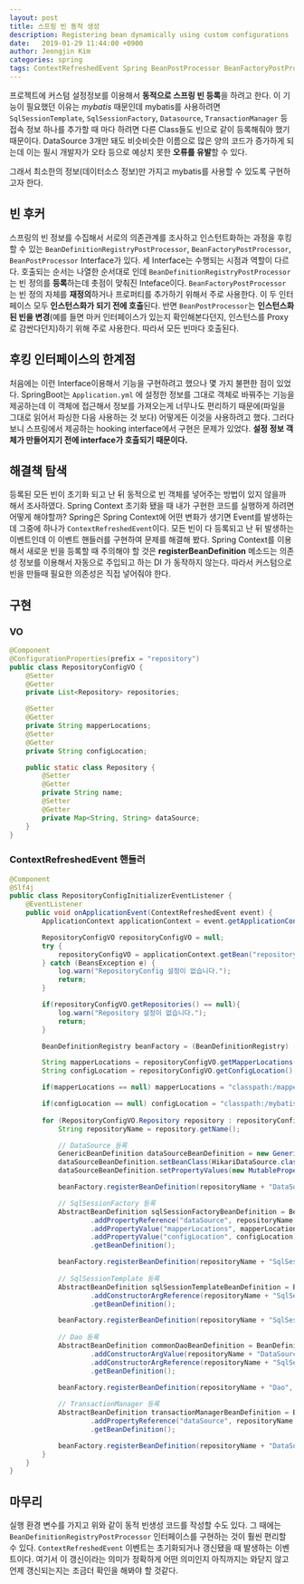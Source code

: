 ```yaml
---
layout: post
title: 스프링 빈 동적 생성
description: Registering bean dynamically using custom configurations
date:   2019-01-29 11:44:00 +0900
author: Jeongjin Kim
categories: spring
tags: ContextRefreshedEvent Spring BeanPostProcessor BeanFactoryPostProcessor BeanDefinitionRegistryPostProcessor mybatis
---
```


<script async src="https://pagead2.googlesyndication.com/pagead/js/adsbygoogle.js"></script>
<!-- 컨텐츠내 -->
<ins class="adsbygoogle"
     style="display:block"
     data-ad-client="ca-pub-3234744071843247"
     data-ad-slot="1671969273"
     data-ad-format="auto"
     data-full-width-responsive="true"></ins>
<script>
     (adsbygoogle = window.adsbygoogle || []).push({});
</script>


프로젝트에 커스텀 설정정보를 이용해서 **동적으로 스프링 빈 등록**을 하려고 한다. 이 기능이 필요했던 이유는 _mybatis_ 때문인데 mybatis를 사용하려면 `SqlSessionTemplate`, `SqlSessionFactory`, `Datasource`, `TransactionManager` 등 접속 정보 하나를 추가할 때 마다 하려면 다른 Class들도 빈으로 같이 등록해줘야 했기 때문이다. DataSource 3개만 돼도 비슷비슷한 이름으로 많은 양의 코드가 증가하게 되는데 이는 필시 개발자가 오타 등으로 예상치 못한 **오류를 유발**할 수 있다.

그래서 최소한의 정보(데이터소스 정보)만 가지고 mybatis를 사용할 수 있도록 구현하고자 한다.

## 빈 후커

스프링의 빈 정보를 수집해서 서로의 의존관계를 조사하고 인스턴트화하는 과정을 후킹할 수 있는 `BeanDefinitionRegistryPostProcessor`, `BeanFactoryPostProcessor`, `BeanPostProcessor` Interface가 있다.
세 Interface는 수행되는 시점과 역할이 다르다.
호출되는 순서는 나열한 순서대로 인데 `BeanDefinitionRegistryPostProcessor` 는 빈 정의를 **등록**하는데 촛점이 맞춰진 Inteface이다. `BeanFactoryPostProcessor` 는 빈 정의 자체를 **재정의**하거나 프로퍼티를 추가하기 위해서 주로 사용한다. 이 두 인터페이스 모두 **인스턴스화가 되기 전에 호출**된다. 반면 `BeanPostProcessor`는 **인스턴스화된 빈을 변경**(예를 들면 마커 인터페이스가 있는지 확인해본다던지, 인스턴스를 Proxy로 감싼다던지)하기 위해 주로 사용한다. 따라서 모든 빈마다 호출된다.

## 후킹 인터페이스의 한계점

처음에는 이런 Interface이용해서 기능을 구현하려고 했으나 몇 가지 불편한 점이 있었다.
SpringBoot는 `Application.yml` 에 설정한 정보를 그대로 객체로 바꿔주는 기능을 제공하는데 이 객체에 접근해서 정보를 가져오는게 너무나도 편리하기 때문에(파일을 그대로 읽어서 파싱한 다음 사용하는 것 보다) 어떻게든 이것을 사용하려고 했다.
그러다 보니 스프링에서 제공하는 hooking interface에서 구현은 문제가 있었다. **설정 정보 객체가 만들어지기 전에 interface가 호출되기 때문이다.**

## 해결책 탐색

등록된 모든 빈이 초기화 되고 난 뒤 동적으로 빈 객체를 넣어주는 방법이 있지 않을까 해서 조사하였다.
Spring Context 초기화 됐을 때 내가 구현한 코드를 실행하게 하려면 어떻게 해야할까?
Spring은 Spring Context에 어떤 변화가 생기면 Event를 발생하는데 그중에 하나가 `ContextRefreshedEvent`이다. 모든 빈이 다 등록되고 난 뒤 발생하는 이벤트인데 이 이벤트 핸들러를 구현하여 문제를 해결해 봤다.
Spring Context를 이용해서 새로운 빈을 등록할 때 주의해야 할 것은 **registerBeanDefinition** 메소드는 의존성 정보를 이용해서 자동으로 주입되고 하는 DI 가 동작하지 않는다. 따라서 커스텀으로 빈을 만들때 필요한 의존성은 직접 넣어줘야 한다.

## 구현
### VO
```java
@Component
@ConfigurationProperties(prefix = "repository")
public class RepositoryConfigVO {
    @Setter
    @Getter
    private List<Repository> repositories;

    @Setter
    @Getter
    private String mapperLocations;
    @Setter
    @Getter
    private String configLocation;

    public static class Repository {
        @Setter
        @Getter
        private String name;
        @Setter
        @Getter
        private Map<String, String> dataSource;
    }
}
```
### ContextRefreshedEvent 핸들러
```java 
@Component
@Slf4j
public class RepositoryConfigInitializerEventListener {
    @EventListener
    public void onApplicationEvent(ContextRefreshedEvent event) {
        ApplicationContext applicationContext = event.getApplicationContext();

        RepositoryConfigVO repositoryConfigVO = null;
        try {
            repositoryConfigVO = applicationContext.getBean("repositoryConfigVO", RepositoryConfigVO.class);
        } catch (BeansException e) {
            log.warn("RepositoryConfig 설정이 없습니다.");
            return;
        }

        if(repositoryConfigVO.getRepositories() == null){
            log.warn("Repository 설정이 없습니다.");
            return;
        }

        BeanDefinitionRegistry beanFactory = (BeanDefinitionRegistry) ((GenericApplicationContext) applicationContext).getBeanFactory();

        String mapperLocations = repositoryConfigVO.getMapperLocations();
        String configLocation = repositoryConfigVO.getConfigLocation();

        if(mapperLocations == null) mapperLocations = "classpath:/mappers/**/*.xml";

        if(configLocation == null) configLocation = "classpath:/mybatis-config.xml";
        
        for (RepositoryConfigVO.Repository repository : repositoryConfigVO.getRepositories()) {
            String repositoryName = repository.getName();

            // DataSource 등록
            GenericBeanDefinition dataSourceBeanDefinition = new GenericBeanDefinition();
            dataSourceBeanDefinition.setBeanClass(HikariDataSource.class);
            dataSourceBeanDefinition.setPropertyValues(new MutablePropertyValues(repository.getDataSource()));

            beanFactory.registerBeanDefinition(repositoryName + "DataSource", dataSourceBeanDefinition);

            // SqlSessionFactory 등록
            AbstractBeanDefinition sqlSessionFactoryBeanDefinition = BeanDefinitionBuilder.genericBeanDefinition(SqlSessionFactoryBean.class)
                    .addPropertyReference("dataSource", repositoryName + "DataSource")
                    .addPropertyValue("mapperLocations", mapperLocations)
                    .addPropertyValue("configLocation", configLocation)
                    .getBeanDefinition();

            beanFactory.registerBeanDefinition(repositoryName + "SqlSessionFactory", sqlSessionFactoryBeanDefinition);
            
            // SqlSessionTemplate 등록
            AbstractBeanDefinition sqlSessionTemplateBeanDefinition = BeanDefinitionBuilder.genericBeanDefinition(SqlSessionTemplate.class)
                    .addConstructorArgReference(repositoryName + "SqlSessionFactory")
                    .getBeanDefinition();

            beanFactory.registerBeanDefinition(repositoryName + "SqlSessionTemplate", sqlSessionTemplateBeanDefinition);
            
            // Dao 등록
            AbstractBeanDefinition commonDaoBeanDefinition = BeanDefinitionBuilder.genericBeanDefinition(CommonDaoImpl.class)
                    .addConstructorArgValue(repositoryName + "DataSourceTransactionManager")
                    .addConstructorArgReference(repositoryName + "SqlSessionTemplate")
                    .getBeanDefinition();

            beanFactory.registerBeanDefinition(repositoryName + "Dao", commonDaoBeanDefinition);
            
            // TransactionManager 등록
            AbstractBeanDefinition transactionManagerBeanDefinition = BeanDefinitionBuilder.genericBeanDefinition(DataSourceTransactionManager.class)
                    .addPropertyReference("dataSource", repositoryName + "DataSource")
                    .getBeanDefinition();

            beanFactory.registerBeanDefinition(repositoryName + "DataSourceTransactionManager", transactionManagerBeanDefinition);
        }
    }
}
```

## 마무리

실행 환경 변수를 가지고 위와 같이 동적 빈생성 코드를 작성할 수도 있다. 그 때에는 `BeanDefinitionRegistryPostProcessor` 인터페이스를 구현하는 것이 훨씬 편리할 수 있다.
`ContextRefreshedEvent` 이벤트는 초기화되거나 갱신됐을 때 발생하는 이벤트이다. 여기서 이 갱신이라는 의미가 정확하게 어떤 의미인지 아직까지는 와닫지 않고 언제 갱신되는지는 조금더 확인을 해봐야 할 것같다.
